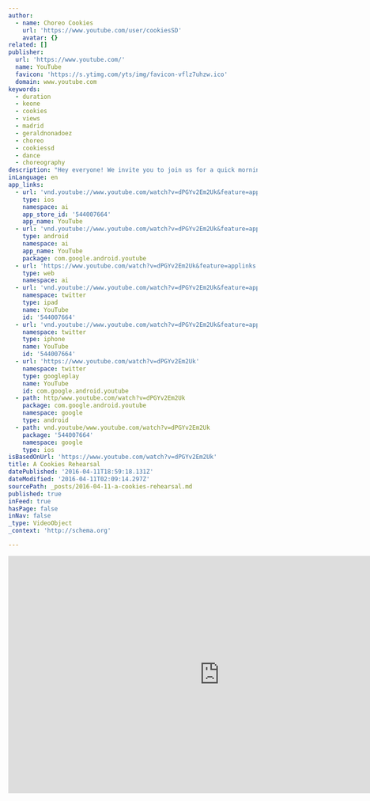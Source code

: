 ```yaml
---
author:
  - name: Choreo Cookies
    url: 'https://www.youtube.com/user/cookiesSD'
    avatar: {}
related: []
publisher:
  url: 'https://www.youtube.com/'
  name: YouTube
  favicon: 'https://s.ytimg.com/yts/img/favicon-vflz7uhzw.ico'
  domain: www.youtube.com
keywords:
  - duration
  - keone
  - cookies
  - views
  - madrid
  - geraldnonadoez
  - choreo
  - cookiessd
  - dance
  - choreography
description: "Hey everyone! We invite you to join us for a quick morning rehearsal. Just follow any Cookie and they'll show you around. There might be a lot going on, so just be sure to keep up! Other than that don't be afraid to say hello and most of all have fun at our shortest rehearsal ever!"
inLanguage: en
app_links:
  - url: 'vnd.youtube://www.youtube.com/watch?v=dPGYv2Em2Uk&feature=applinks'
    type: ios
    namespace: ai
    app_store_id: '544007664'
    app_name: YouTube
  - url: 'vnd.youtube://www.youtube.com/watch?v=dPGYv2Em2Uk&feature=applinks'
    type: android
    namespace: ai
    app_name: YouTube
    package: com.google.android.youtube
  - url: 'https://www.youtube.com/watch?v=dPGYv2Em2Uk&feature=applinks'
    type: web
    namespace: ai
  - url: 'vnd.youtube://www.youtube.com/watch?v=dPGYv2Em2Uk&feature=applinks'
    namespace: twitter
    type: ipad
    name: YouTube
    id: '544007664'
  - url: 'vnd.youtube://www.youtube.com/watch?v=dPGYv2Em2Uk&feature=applinks'
    namespace: twitter
    type: iphone
    name: YouTube
    id: '544007664'
  - url: 'https://www.youtube.com/watch?v=dPGYv2Em2Uk'
    namespace: twitter
    type: googleplay
    name: YouTube
    id: com.google.android.youtube
  - path: http/www.youtube.com/watch?v=dPGYv2Em2Uk
    package: com.google.android.youtube
    namespace: google
    type: android
  - path: vnd.youtube/www.youtube.com/watch?v=dPGYv2Em2Uk
    package: '544007664'
    namespace: google
    type: ios
isBasedOnUrl: 'https://www.youtube.com/watch?v=dPGYv2Em2Uk'
title: A Cookies Rehearsal
datePublished: '2016-04-11T18:59:18.131Z'
dateModified: '2016-04-11T02:09:14.297Z'
sourcePath: _posts/2016-04-11-a-cookies-rehearsal.md
published: true
inFeed: true
hasPage: false
inNav: false
_type: VideoObject
_context: 'http://schema.org'

---
```

<iframe src="https://cdn.embedly.com/widgets/media.html?src=https%3A%2F%2Fwww.youtube.com%2Fembed%2FdPGYv2Em2Uk%3Ffeature%3Doembed&amp;url=https%3A%2F%2Fwww.youtube.com%2Fwatch%3Fv%3DdPGYv2Em2Uk&amp;image=https%3A%2F%2Fi.ytimg.com%2Fvi%2FdPGYv2Em2Uk%2Fhqdefault.jpg&amp;key=b7d04c9b404c499eba89ee7072e1c4f7&amp;type=text%2Fhtml&amp;schema=youtube" width="854" height="480" scrolling="no" frameborder="0" allowfullscreen="allowfullscreen" style=""></iframe>